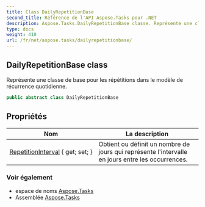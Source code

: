 ```yaml
---
title: Class DailyRepetitionBase
second_title: Référence de l'API Aspose.Tasks pour .NET
description: Aspose.Tasks.DailyRepetitionBase classe. Représente une classe de base pour les répétitions dans le modèle de récurrence quotidienne.
type: docs
weight: 410
url: /fr/net/aspose.tasks/dailyrepetitionbase/
---
```

## DailyRepetitionBase class

Représente une classe de base pour les répétitions dans le modèle de récurrence quotidienne.

```csharp
public abstract class DailyRepetitionBase
```

## Propriétés

| Nom | La description |
| --- | --- |
| [RepetitionInterval](../../aspose.tasks/dailyrepetitionbase/repetitioninterval/) { get; set; } | Obtient ou définit un nombre de jours qui représente l'intervalle en jours entre les occurrences. |

### Voir également

* espace de noms [Aspose.Tasks](../../aspose.tasks/)
* Assemblée [Aspose.Tasks](../../)


